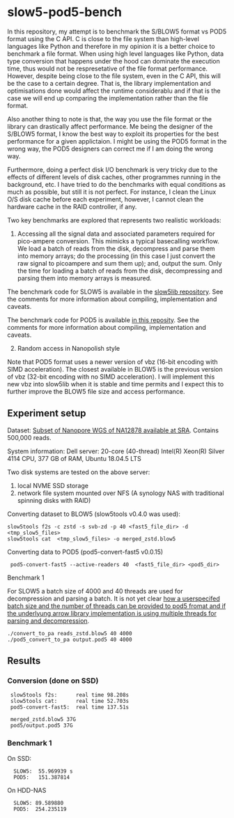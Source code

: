 # slow5-pod5-bench

In this repository, my attempt is to benchmark the S/BLOW5 format vs POD5 format using the C API. C is close to the file system than high-level languages like Python and therefore in my opinion it is a better choice to benchmark a file format. When using high level languages like Python, data type conversion that happens under the hood can dominate the execution time, thus would not be respresetative of the file format performance. However, despite being close to  the file system, even in the C API, this will be the case to a certain degree. That is, the library implementation and optimisations done would affect the runtime considerablu and if that is the case we will end up comparing the implementation rather than the file format. 

Also another thing to note is that, the way you use the file format or the library can drastically affect performance. Me being the designer of the S/BLOW5 format, I know the best way to exploit its properties for the best performance for a given applictaion. I might be using the POD5 format in the wrong way, the POD5 designers can correct me if I am doing the wrong way.

Furthermore, doing a perfect disk I/O benchmark is very tricky due to the effects of different levels of disk caches, other programmes running in the background, etc. I have tried to do the benchmarks with equal conditions as much as possible, but still it is not perfect. For instance, I clean the Linux O/S disk cache before each experiment, however, I cannot clean the hardware cache in the RAID controller, if any.


Two key benchmarks are explored that represents two realistic workloads:

1. Accessing all the signal data and associated parameters required for pico-ampere conversion. This mimicks a typical basecalling workflow. We load a batch of reads from the disk, decompress and parse them into memory arrays; do the processing (in this case I just convert the raw signal to picoampere and sum them up); and, output the sum. Only the time for loading a batch of reads from the disk, decompressing and parsing them into memory arrays is measured.

The benchmark code for SLOW5 is available in the [slow5lib repository](https://github.com/hasindu2008/slow5lib/blob/dev/test/bench/convert_to_pa.c). See the comments for more information about compiling, implementation and caveats.

The benchmark code for POD5 is available [in this reposity](https://github.com/hasindu2008/slow5-pod5-bench/blob/master/pod5_convert_to_pa.c). See the comments for more information about compiling, implementation and caveats.


2. <todo> Random access in Nanopolish style

  
Note that POD5 format uses a newer version of vbz (16-bit encoding with SIMD acceleration). The closest available in BLOW5 is the previous version of vbz (32-bit encoding with no SIMD acceleration). I will implement this new vbz into slow5lib when it is stable and time permits and I expect this to further improve the BLOW5 file size and access performance.
 
  

  
## Experiment setup
  
Dataset: [Subset of Nanopore WGS of NA12878 available at SRA](https://www.ncbi.nlm.nih.gov/sra?linkname=bioproject_sra_all&from_uid=744329). Contains 500,000 reads.
  
System information: Dell server: 20-core (40-thread) Intel(R) Xeon(R) Silver 4114 CPU, 377 GB of RAM, Ubuntu 18.04.5 LTS

Two disk systems are tested on the above server:
1. local NVME SSD storage 
2. network file system mounted over NFS (A synology NAS with traditional spinning disks with RAID)  
  
Converting dataset to BLOW5 (slow5tools v0.4.0 was used):
```
slow5tools f2s -c zstd -s svb-zd -p 40 <fast5_file_dir> -d <tmp_slow5_files> 
slow5tools cat  <tmp_slow5_files> -o merged_zstd.blow5
```
  
Converting data to POD5 (pod5-convert-fast5 v0.0.15)   
```
 pod5-convert-fast5 --active-readers 40  <fast5_file_dir> <pod5_dir> 
```  
  
Benchmark 1

For SLOW5 a batch size of 4000 and 40 threads are used for decompression and parsing a batch. 
It is not yet clear [how a userspecifed batch size and the number of threads can be provided to pod5 fromat and if the underlyung arrow library implementation is using multiple threads for parsing and decompression](https://github.com/nanoporetech/pod5-file-format/issues).  
  
```
./convert_to_pa reads_zstd.blow5 40 4000  
./pod5_convert_to_pa output.pod5 40 4000
```

  
  
 ## Results
  
 
 ### Conversion (done on SSD)
```
 slow5tools f2s:      real time 98.208s
 slow5tools cat:      real time 52.703s
 pod5-convert-fast5:  real time 137.51s

 merged_zstd.blow5 37G
 pod5/output.pod5 37G  
  ```
  
 ### Benchmark 1
 
  On SSD:
```
  SLOW5:  55.969939 s
  POD5:   151.387814
```  
  
  On HDD-NAS
```
  SLOW5: 89.589880
  POD5:  254.235119
```  
  
  
  
  

